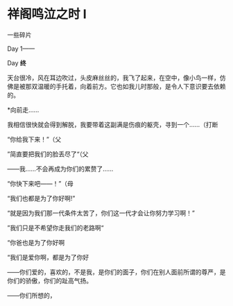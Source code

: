 # 祥阁鸣泣之时 **I**

一些碎片

Day 1——







Day **终**

天台很冷，风在耳边吹过，头皮麻丝丝的，我飞了起来，在空中，像小鸟一样，仿佛是被那双温暖的手托着，向着前方。它也如我儿时那般，是令人下意识要去依赖的。

*向前走……

我相信很快就会得到解脱，我要带着这副满是伤痕的躯壳，寻到一个……（打断

“你给我下来！”（父

”简直要把我们的脸丢尽了“（父

——我……不会再成为你们的累赘了……

“你快下来吧——！”（母

“我们也都是为了你好啊!”

“就是因为我们那一代条件太苦了，你们这一代才会让你努力学习啊！”

”我们只是不希望你走我们的老路啊“

“你爸也是为了你好啊

“我们是爱你啊，都是为了你好

——你们爱的，喜欢的，不是我，是你们的面子，你们在别人面前所谓的尊严，是你们的骄傲，你们的趾高气扬。

——你们所想的，